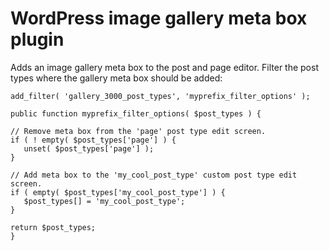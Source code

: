 # WordPress image gallery meta box plugin

Adds an image gallery meta box to the post and page editor.
Filter the post types where the gallery meta box should be added:

	add_filter( 'gallery_3000_post_types', 'myprefix_filter_options' );

	public function myprefix_filter_options( $post_types ) {
    
    // Remove meta box from the 'page' post type edit screen.
    if ( ! empty( $post_types['page'] ) {
       unset( $post_types['page'] );
    }

    // Add meta box to the 'my_cool_post_type' custom post type edit screen.
    if ( empty( $post_types['my_cool_post_type'] ) {
       $post_types[] = 'my_cool_post_type';
    }
    
    return $post_types;
	}
